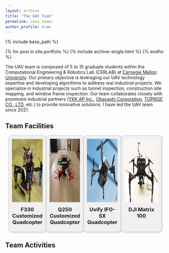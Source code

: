```yaml
---
layout: archive
title: "The UAV Team"
permalink: /uav_team/
author_profile: true
---
```


{% include base_path %}


{% for post in site.portfolio %}
  {% include archive-single.html %}
{% endfor %}

The UAV team is composed of 5 to 15 graduate students within the Computational Engineering & Robotics Lab (CERLAB) at [Carnegie Mellon University](https://www.cmu.edu/). Our primary objective is leveraging our UAV technology expertise and developing algorithms to address real industrial projects. We specialize in industrial projects such as tunnel inspection, construction site mapping, and window frame inspection. Our team collaborates closely with prominent industrial partners ([YKK AP Inc.](https://www.ykkap.com/), [Obayashi Corporation](https://www.obayashi.co.jp/en/), [TOPRISE CO., LTD](https://www.toprise.jp/), etc.) to provide innovative solutions. I have led the UAV team since 2021.

Team Facilities
------
<div style="display: flex; justify-content: space-between; margin: 10px;">
    <!-- First Block -->
    <div style="text-align: center; border: 1px solid #ccc; background-color: #f0f0f0; padding: 10px; box-shadow: 2px 2px 5px rgba(0,0,0,0.2); border-radius: 10px;">
        <img src="/images/big_drone.jpg" alt="Image 1" style="max-width: 100%; height: 200px;">
        <h3 style="margin: 10px 0;">F330 Customized Quadcopter</h3>
    </div>
    <!-- Second Block -->
    <div style="text-align: center; border: 1px solid #ccc; background-color: #f0f0f0; padding: 10px; box-shadow: 2px 2px 5px rgba(0,0,0,0.2); border-radius: 10px;">
        <img src="/images/small_drone.jpg" alt="Image 2" style="max-width: 100%; height: 200px;">
        <h3 style="margin: 10px 0;">Q250 Customized Quadcopter</h3>
    </div>
    <!-- Third Block -->
    <div style="text-align: center; border: 1px solid #ccc; background-color: #f0f0f0; padding: 10px; box-shadow: 2px 2px 5px rgba(0,0,0,0.2); border-radius: 10px;">
        <img src="/images/uvify_drone.png" alt="Image 3" style="max-width: 100%; height: 200px;">
        <h3 style="margin: 10px 0;">Uvify IFO-SX Quadcopter</h3>
    </div> 
    <!-- Fourth Block -->
    <div style="text-align: center; border: 1px solid #ccc; background-color: #f0f0f0; padding: 10px; box-shadow: 2px 2px 5px rgba(0,0,0,0.2); border-radius: 10px;">
        <img src="/images/dji_drone.png" alt="Image 4" style="max-width: 100%; height: 200px;">
        <h3 style="margin: 10px 0;">DJI Matrix 100</h3>
    </div> 
</div>

Team Activities
------